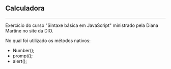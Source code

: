 ## Calculadora
--------------
Exercício do curso "Sintaxe básica em JavaScript" ministrado pela Diana Martine no site da DIO.

No qual foi utilizado os métodos nativos:
- Number();
- prompt();
- alert();